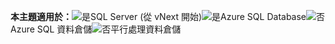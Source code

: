 <Token>**本主題適用於：**![是](media/yes.png)SQL Server (從 vNext 開始)![是](media/yes.png)Azure SQL Database![否](media/no.png)Azure SQL 資料倉儲![否](media/no.png)平行處理資料倉儲 </Token>

